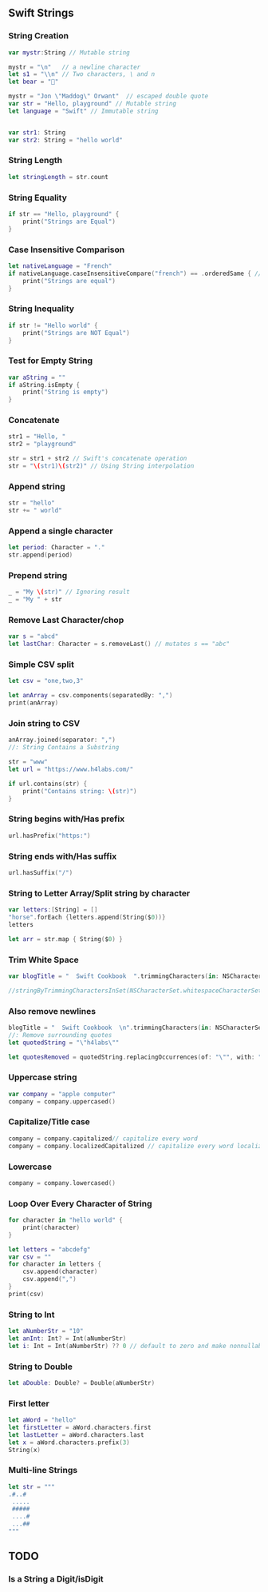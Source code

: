 
## Swift Strings

###  String Creation

```swift
var mystr:String // Mutable string

mystr = "\n"   // a newline character
let s1 = "\\n" // Two characters, \ and n
let bear = "🐻"

mystr = "Jon \"Maddog\" Orwant"  // escaped double quote
var str = "Hello, playground" // Mutable string
let language = "Swift" // Immutable string


var str1: String
var str2: String = "hello world"
```

### String Length

```swift
let stringLength = str.count
```

###  String Equality

```swift
if str == "Hello, playground" {
    print("Strings are Equal")
}
```

###  Case Insensitive Comparison

```swift
let nativeLanguage = "French"
if nativeLanguage.caseInsensitiveCompare("french") == .orderedSame { // NSComparisonResult.OrderedSame
    print("Strings are equal")
}
```

### String Inequality

```swift
if str != "Hello world" {
    print("Strings are NOT Equal")
}
```


### Test for Empty String
```swift
var aString = ""
if aString.isEmpty {
    print("String is empty")
}
```


### Concatenate

```swift
str1 = "Hello, "
str2 = "playground"

str = str1 + str2 // Swift's concatenate operation
str = "\(str1)\(str2)" // Using String interpolation
```

### Append string

```swift
str = "hello"
str += " world"
```

###  Append a single character

```swift
let period: Character = "."
str.append(period)
```


### Prepend string

```swift
_ = "My \(str)" // Ignoring result
_ = "My " + str
```

### Remove Last Character/chop

```swift
var s = "abcd"
let lastChar: Character = s.removeLast() // mutates s == "abc"
```

###  Simple CSV split

```swift
let csv = "one,two,3"

let anArray = csv.components(separatedBy: ",")
print(anArray)
```

### Join string to CSV

```swift
anArray.joined(separator: ",")
//: String Contains a Substring

str = "www"
let url = "https://www.h4labs.com/"

if url.contains(str) {
    print("Contains string: \(str)")
}
```


### String begins with/Has prefix

```swift
url.hasPrefix("https:")
```

### String ends with/Has suffix

```swift
url.hasSuffix("/")
```


### String to Letter Array/Split string by character

```swift
var letters:[String] = []
"horse".forEach {letters.append(String($0))}
letters
```

```swift
let arr = str.map { String($0) }
```

###  Trim White Space

```swift
var blogTitle = "  Swift Cookbook  ".trimmingCharacters(in: NSCharacterSet.whitespaces)

//stringByTrimmingCharactersInSet(NSCharacterSet.whitespaceCharacterSet())
```


###  Also remove newlines

```swift
blogTitle = "  Swift Cookbook  \n".trimmingCharacters(in: NSCharacterSet.whitespacesAndNewlines)
//: Remove surrounding quotes
let quotedString = "\"h4labs\""

let quotesRemoved = quotedString.replacingOccurrences(of: "\"", with: "")
```


###  Uppercase string

```swift
var company = "apple computer"
company = company.uppercased()
```

###  Capitalize/Title case

```swift
company = company.capitalized// capitalize every word
company = company.localizedCapitalized // capitalize every word localized
```

###  Lowercase

```swift
company = company.lowercased()
```

###  Loop Over Every Character of String

```swift
for character in "hello world" {
    print(character)
}
```

```swift
let letters = "abcdefg"
var csv = ""
for character in letters {
    csv.append(character)
    csv.append(",")
}
print(csv)
```

### String to Int

```swift
let aNumberStr = "10"
let anInt: Int? = Int(aNumberStr)
let i: Int = Int(aNumberStr) ?? 0 // default to zero and make nonnullable
```

### String to Double

```swift
let aDouble: Double? = Double(aNumberStr)
```

### First letter

```swift
let aWord = "hello"
let firstLetter = aWord.characters.first
let lastLetter = aWord.characters.last
let x = aWord.characters.prefix(3)
String(x)
```

### Multi-line Strings

```swift
let str = """
.#..#
 .....
 #####
 ....#
 ...##
"""
```


## TODO

### Is a String a Digit/isDigit

```swift

```
